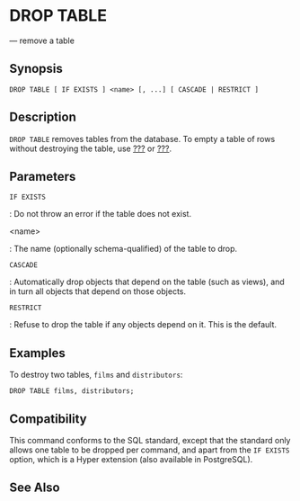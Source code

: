 # DROP TABLE

— remove a table

## Synopsis

```
DROP TABLE [ IF EXISTS ] <name> [, ...] [ CASCADE | RESTRICT ]
```

## Description

`DROP TABLE` removes tables from the database. To empty a table of rows
without destroying the table, use [???](#sql-delete) or
[???](#sql-truncate).

## Parameters

`IF EXISTS`

:   Do not throw an error if the table does not exist.

\<name\>

:   The name (optionally schema-qualified) of the table to drop.

`CASCADE`

:   Automatically drop objects that depend on the table (such as views),
    and in turn all objects that depend on those objects.

`RESTRICT`

:   Refuse to drop the table if any objects depend on it. This is the
    default.

## Examples

To destroy two tables, `films` and `distributors`:

    DROP TABLE films, distributors;

## Compatibility

This command conforms to the SQL standard, except that the standard only
allows one table to be dropped per command, and apart from the
`IF EXISTS` option, which is a Hyper extension (also available in
PostgreSQL).

## See Also
